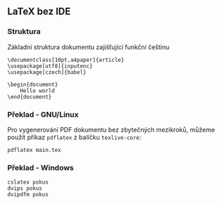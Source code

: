 ## LaTeX bez IDE

### Struktura
Základní struktura dokumentu zajišťující funkční češtinu

	\documentclass[10pt,a4paper]{article}
	\usepackage[utf8]{inputenc}
	\usepackage[czech]{babel}

	\begin{document}
		Hello world
	\end{document}

### Překlad - GNU/Linux
Pro vygenerování PDF dokumentu bez zbytečných mezikroků, můžeme použít příkaz `pdflatex` z balíčku `texlive-core`:

	pdflatex main.tex

### Překlad - Windows

	cslatex pokus
	dvips pokus
	dvipdfm pokus
